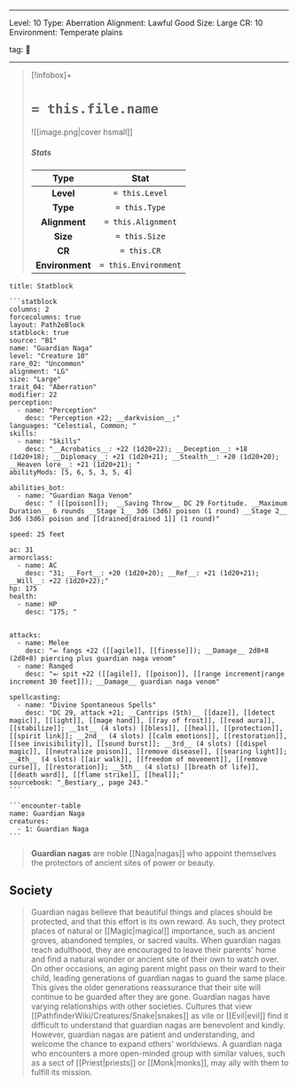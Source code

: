 
---


Level: 10
Type: Aberration
Alignment: Lawful Good
Size: Large
CR: 10
Environment: Temperate plains


tag: 👹

---

> [!infobox]+
> #  `= this.file.name`
> ![[image.png|cover hsmall]]
> ##### Stats
> Type | Stat |
> :---:|:---:|
> **Level** | `= this.Level` |
> **Type** | `= this.Type` |
> **Alignment** | `= this.Alignment` |
> **Size** | `= this.Size` |
> **CR** | `= this.CR` |
> **Environment** | `= this.Environment` |




````ad-info
title: Statblock

```statblock
columns: 2
forcecolumns: true
layout: Path2eBlock
statblock: true
source: "B1"
name: "Guardian Naga"
level: "Creature 10"
rare_02: "Uncommon"
alignment: "LG"
size: "Large"
trait_04: "Aberration"
modifier: 22
perception:
  - name: "Perception"
    desc: "Perception +22; __darkvision__;"
languages: "Celestial, Common; "
skills:
  - name: "Skills"
    desc: "__Acrobatics__: +22 (1d20+22); __Deception__: +18 (1d20+18); __Diplomacy__: +21 (1d20+21); __Stealth__: +20 (1d20+20); __Heaven lore__: +21 (1d20+21); "
abilityMods: [5, 6, 5, 3, 5, 4]

abilities_bot:
  - name: "Guardian Naga Venom"
    desc: " ([[poison]]);  __Saving Throw__ DC 29 Fortitude. __Maximum Duration__ 6 rounds __Stage 1__ 3d6 (3d6) poison (1 round) __Stage 2__ 3d6 (3d6) poison and [[drained|drained 1]] (1 round)"

speed: 25 feet

ac: 31
armorclass:
  - name: AC
    desc: "31; __Fort__: +20 (1d20+20); __Ref__: +21 (1d20+21); __Will__: +22 (1d20+22);"
hp: 175
health:
  - name: HP
    desc: "175; "


attacks:
  - name: Melee
    desc: "⬻ fangs +22 ([[agile]], [[finesse]]); __Damage__ 2d8+8 (2d8+8) piercing plus guardian naga venom"
  - name: Ranged
    desc: "⬻ spit +22 ([[agile]], [[poison]], [[range increment|range increment 30 feet]]); __Damage__ guardian naga venom"

spellcasting:
  - name: "Divine Spontaneous Spells"
    desc: "DC 29, attack +21; __Cantrips (5th)__ [[daze]], [[detect magic]], [[light]], [[mage hand]], [[ray of frost]], [[read aura]], [[stabilize]]; __1st__ (4 slots) [[bless]], [[heal]], [[protection]], [[spirit link]]; __2nd__ (4 slots) [[calm emotions]], [[restoration]], [[see invisibility]], [[sound burst]]; __3rd__ (4 slots) [[dispel magic]], [[neutralize poison]], [[remove disease]], [[searing light]]; __4th__ (4 slots) [[air walk]], [[freedom of movement]], [[remove curse]], [[restoration]]; __5th__ (4 slots) [[breath of life]], [[death ward]], [[flame strike]], [[heal]];"
sourcebook: "_Bestiary_, page 243."
```

```encounter-table
name: Guardian Naga
creatures:
  - 1: Guardian Naga
```

````



> **Guardian nagas** are noble [[Naga|nagas]] who appoint themselves the protectors of ancient sites of power or beauty.


## Society

> Guardian nagas believe that beautiful things and places should be protected, and that this effort is its own reward. As such, they protect places of natural or [[Magic|magical]] importance, such as ancient groves, abandoned temples, or sacred vaults.
> When guardian nagas reach adulthood, they are encouraged to leave their parents' home and find a natural wonder or ancient site of their own to watch over. On other occasions, an aging parent might pass on their ward to their child, leading generations of guardian nagas to guard the same place. This gives the older generations reassurance that their site will continue to be guarded after they are gone.
> Guardian nagas have varying relationships with other societies. Cultures that view [[PathfinderWiki/Creatures/Snake|snakes]] as vile or [[Evil|evil]] find it difficult to understand that guardian nagas are benevolent and kindly. However, guardian nagas are patient and understanding, and welcome the chance to expand others' worldviews. A guardian naga who encounters a more open-minded group with similar values, such as a sect of [[Priest|priests]] or [[Monk|monks]], may ally with them to fulfill its mission.










